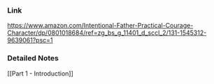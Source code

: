 
### Link

https://www.amazon.com/Intentional-Father-Practical-Courage-Character/dp/0801018684/ref=zg_bs_g_11401_d_sccl_2/131-1545312-9639061?psc=1

### Detailed Notes
[[Part 1 - Introduction]]

